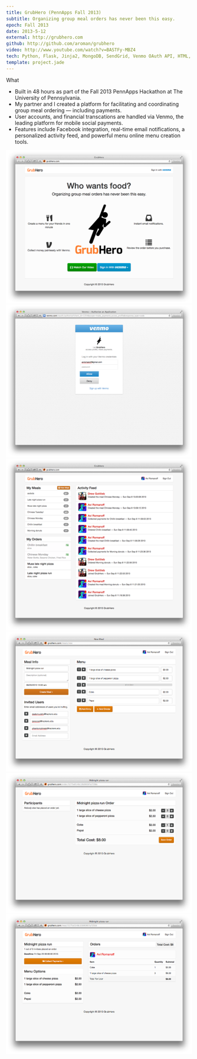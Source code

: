 ```yaml
---
title: GrubHero (PennApps Fall 2013)
subtitle: Organizing group meal orders has never been this easy.
epoch: Fall 2013
date: 2013-5-12
external: http://grubhero.com
github: http://github.com/aroman/grubhero
video: http://www.youtube.com/watch?v=BASTFy-MBZ4
tech: Python, Flask, Jinja2, MongoDB, SendGrid, Venmo OAuth API, HTML, CSS
template: project.jade
---
```


<div class="card">
  <div class="title">What</div>
  <ul>
    <li>Built in 48 hours as part of the Fall 2013 PennApps Hackathon at The University of Pennsylvania.</li>
    <li>My partner and I created a platform for facilitating and coordinating group meal ordering &mdash; including payments.</li>
    <li>User accounts, and financial transcations are handled via Venmo, the leading platform for mobile social payments.</li>
    <li>Features include Facebook integration, real-time email notifications, a personalized activity feed, and powerful menu online menu creation tools.</li>
  </ul>
</div>

<div class="screenshots">
  <a href="grubhero-screenshot-1.png">
    <img src="grubhero-screenshot-1.png" class="screenshot">
  </a>
  <a href="grubhero-screenshot-2.png">
    <img src="grubhero-screenshot-2.png" class="screenshot">
  </a>
  <a href="grubhero-screenshot-3.png">
    <img src="grubhero-screenshot-3.png" class="screenshot">
  </a>
  <a href="grubhero-screenshot-4.png">
    <img src="grubhero-screenshot-4.png" class="screenshot">
  </a>
  <a href="grubhero-screenshot-5.png">
    <img src="grubhero-screenshot-5.png" class="screenshot">
  </a>
  <a href="grubhero-screenshot-6.png">
    <img src="grubhero-screenshot-6.png" class="screenshot">
  </a>
</div>